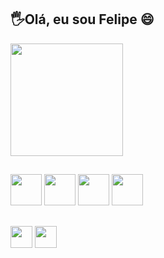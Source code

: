 ## 🖐Olá, eu sou Felipe 😄

<div>
  <a href="https://github.com/FelipeLobinn">
  <img height="180em" src="https://github-readme-stats.vercel.app/api?username=FelipeLobinn&show_icons=true&theme=dark&include_all_commits=true&count_private=true"/>
</div>

##
<div style="display: inline-block">
  <img height="50em" src="https://cdn.jsdelivr.net/gh/devicons/devicon/icons/javascript/javascript-original.svg" />
  <img height="50em" src="https://cdn.jsdelivr.net/gh/devicons/devicon/icons/nodejs/nodejs-original.svg" />
  <img height="50em" src="https://cdn.jsdelivr.net/gh/devicons/devicon/icons/angularjs/angularjs-plain.svg" />
  <img height="50em" src="https://cdn.jsdelivr.net/gh/devicons/devicon/icons/react/react-original.svg" />
</div>

##
<div>
  <a href="https://www.linkedin.com/in/felipe-sinnemann/"><img height="35em"src="https://img.shields.io/badge/LinkedIn-0077B5?style=for-the-badge&logo=linkedin&logoColor=black" /></a>
  <a href="https://twitter.com/felipeSinn_dev"><img height="35em"src="https://img.shields.io/badge/Twitter-1DA1F2?style=for-the-badge&logo=twitter&logoColor=black" /></a>
</div
<hr>
